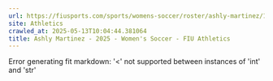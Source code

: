 ```yaml
---
url: https://fiusports.com/sports/womens-soccer/roster/ashly-martinez/13231
site: Athletics
crawled_at: 2025-05-13T10:04:44.381064
title: Ashly Martinez - 2025 - Women's Soccer - FIU Athletics
---
```


Error generating fit markdown: '<' not supported between instances of 'int' and 'str'